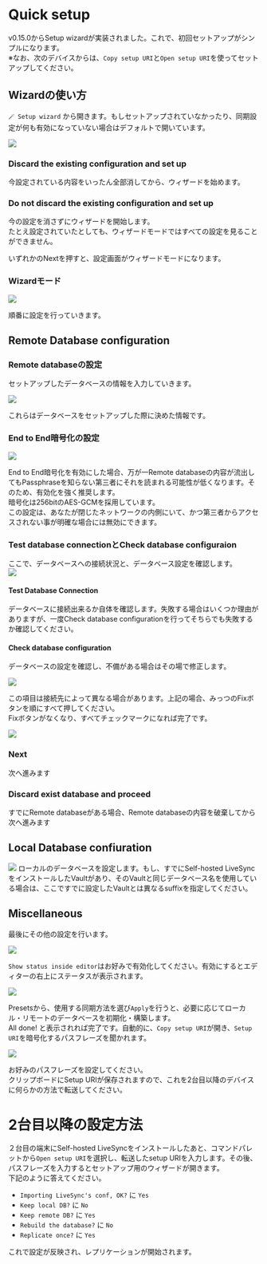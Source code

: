 # Quick setup
v0.15.0からSetup wizardが実装されました。これで、初回セットアップがシンプルになります。  
※なお、次のデバイスからは、`Copy setup URI`と`Open setup URI`を使ってセットアップしてください。


## Wizardの使い方
`🪄 Setup wizard` から開きます。もしセットアップされていなかったり、同期設定が何も有効になっていない場合はデフォルトで開いています。

![](../images/quick_setup_1.png)

### Discard the existing configuration and set up
今設定されている内容をいったん全部消してから、ウィザードを始めます。

### Do not discard the existing configuration and set up
今の設定を消さずにウィザードを開始します。  
たとえ設定されていたとしても、ウィザードモードではすべての設定を見ることができません。

いずれかのNextを押すと、設定画面がウィザードモードになります。

### Wizardモード

![](../images/quick_setup_2.png)

順番に設定を行っていきます。

## Remote Database configuration

### Remote databaseの設定
セットアップしたデータベースの情報を入力していきます。

![](../images/quick_setup_3.png)

これらはデータベースをセットアップした際に決めた情報です。

### End to End暗号化の設定

![](../images/quick_setup_4.png)

End to End暗号化を有効にした場合、万が一Remote databaseの内容が流出してもPassphraseを知らない第三者にそれを読まれる可能性が低くなります。そのため、有効化を強く推奨します。  
暗号化は256bitのAES-GCMを採用しています。  
この設定は、あなたが閉じたネットワークの内側にいて、かつ第三者からアクセスされない事が明確な場合には無効にできます。

### Test database connectionとCheck database configuraion
ここで、データベースへの接続状況と、データベース設定を確認します。  
![](../images/quick_setup_5.png)  

#### Test Database Connection
データベースに接続出来るか自体を確認します。失敗する場合はいくつか理由がありますが、一度Check database configurationを行ってそちらでも失敗するか確認してください。

#### Check database configuration
データベースの設定を確認し、不備がある場合はその場で修正します。

![](../images/quick_setup_6.png)

この項目は接続先によって異なる場合があります。上記の場合、みっつのFixボタンを順にすべて押してください。  
Fixボタンがなくなり、すべてチェックマークになれば完了です。

![](../images/quick_setup_7.png)

### Next 
次へ進みます

### Discard exist database and proceed
すでにRemote databaseがある場合、Remote databaseの内容を破棄してから次へ進みます

## Local Database confiuration
![](../images/quick_setup_8.png)
ローカルのデータベースを設定します。もし、すでにSelf-hosted LiveSyncをインストールしたVaultがあり、そのVaultと同じデータベース名を使用している場合は、ここですでに設定したVaultとは異なるsuffixを指定してください。

## Miscellaneous
最後にその他の設定を行います。

![](../images/quick_setup_9_1.png)

`Show status inside editor`はお好みで有効化してください。有効にするとエディターの右上にステータスが表示されます。

![](../images/quick_setup_9_2.png)

Presetsから、使用する同期方法を選び`Apply`を行うと、必要に応じてローカル・リモートのデータベースを初期化・構築します。  
All done! と表示されれば完了です。自動的に、`Copy setup URI`が開き、`Setup URI`を暗号化するパスフレーズを聞かれます。

![](../images/quick_setup_10.png)

お好みのパスフレーズを設定してください。  
クリップボードにSetup URIが保存されますので、これを2台目以降のデバイスに何らかの方法で転送してください。

# 2台目以降の設定方法
２台目の端末にSelf-hosted LiveSyncをインストールしたあと、コマンドパレットから`Open setup URI`を選択し、転送したsetup URIを入力します。その後、パスフレーズを入力するとセットアップ用のウィザードが開きます。  
下記のように答えてください。

- `Importing LiveSync's conf, OK?` に `Yes`
- `Keep local DB?` に `No`
- `Keep remote DB?`  に `Yes`
- `Rebuild the database?` に `No`
- `Replicate once?` に `Yes`

これで設定が反映され、レプリケーションが開始されます。